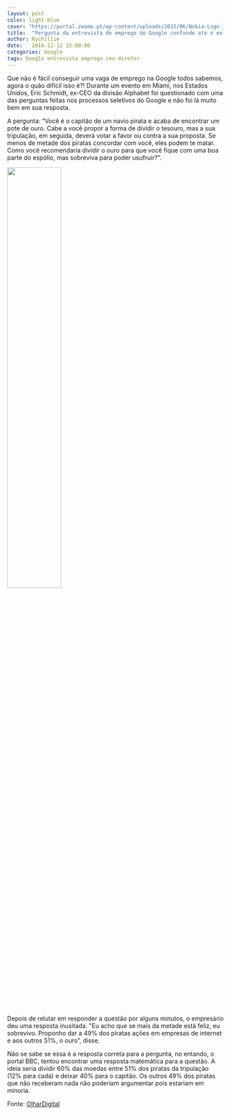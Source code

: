 ```yaml
---
layout: post
color: light-blue
cover: "https://portal.zwame.pt/wp-content/uploads/2015/06/Nokia-Logo.jpg"
title:  "Pergunta da entrevista de emprego do Google confunde até o ex-CEO da empresa"
author: Rychillie
date:   2016-12-12 15:00:00
categories: Google
tags: Google entrevista emprego ceo diretor
---
```

Que não é fácil conseguir uma vaga de emprego na Google todos sabemos, agora o quão difícil isso é?! Durante um evento em Miami, nos Estados Unidos, Eric Schmidt, ex-CEO da divisão Alphabet foi questionado com uma das perguntas feitas nos processos seletivos do Google e não foi lá muito bem em sua resposta.

A pergunta: “Você é o capitão de um navio pirata e acaba de encontrar um pote de ouro. Cabe a você propor a forma de dividir o tesouro, mas a sua tripulação, em seguida, deverá votar a favor ou contra a sua proposta. Se menos de metade dos piratas concordar com você, eles podem te matar. Como você recomendaria dividir o ouro para que você fique com uma boa parte do espólio, mas sobreviva para poder usufruir?".

<img src="http://img1.olhardigital.uol.com.br/uploads/acervo_imagens/2016/12/20161212120214.jpg" align="middle" width="50%">

Depois de relutar em responder a questão por alguns minutos, o empresário deu uma resposta inusitada. "Eu acho que se mais da metade está feliz, eu sobrevivo. Proponho dar a 49% dos piratas ações em empresas de internet e aos outros 51%, o ouro”, disse.

Não se sabe se essa é a resposta correta para a pergunta, no entando, o portal BBC, tentou encontrar uma resposta matemática para a questão. A ideia seria dividir 60% das moedas entre 51% dos piratas da tripulação (12% para cada) e deixar 40% para o capitão. Os outros 49% dos piratas que não receberam nada não poderiam argumentar pois estariam em minoria.

Fonte: <a href="http://olhardigital.uol.com.br/pro/noticia/pergunta-em-entrevista-de-emprego-do-google-deixa-ate-o-ceo-da-empresa-confuso/64583">OlharDigital</a>

<script async src="//pagead2.googlesyndication.com/pagead/js/adsbygoogle.js"></script>
<!-- Final_texto_okgnow -->
<ins class="adsbygoogle"
     style="display:block"
     data-ad-client="ca-pub-7837358846130941"
     data-ad-slot="9265933715"
     data-ad-format="auto"></ins>
<script>
(adsbygoogle = window.adsbygoogle || []).push({});
</script>
